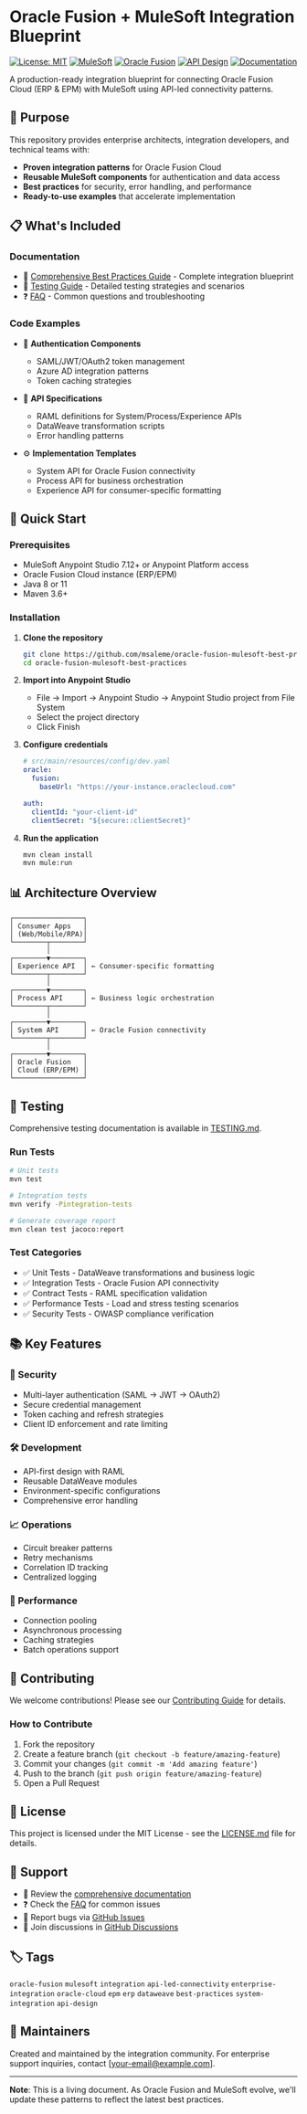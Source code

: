 # Oracle Fusion + MuleSoft Integration Blueprint

[![License: MIT](https://img.shields.io/badge/License-MIT-yellow.svg)](https://opensource.org/licenses/MIT)
[![MuleSoft](https://img.shields.io/badge/MuleSoft-4.4+-00A0DF.svg)](https://www.mulesoft.com/)
[![Oracle Fusion](https://img.shields.io/badge/Oracle%20Fusion-Cloud-red.svg)](https://www.oracle.com/cloud/applications/)
[![API Design](https://img.shields.io/badge/API-Design%20First-brightgreen.svg)](https://www.mulesoft.com/resources/api/design-first-approach)
[![Documentation](https://img.shields.io/badge/docs-comprehensive-blue.svg)](./oracle-fusion-mulesoft-best-practices.md)

A production-ready integration blueprint for connecting Oracle Fusion Cloud (ERP & EPM) with MuleSoft using API-led connectivity patterns.

## 🎯 Purpose

This repository provides enterprise architects, integration developers, and technical teams with:
- **Proven integration patterns** for Oracle Fusion Cloud
- **Reusable MuleSoft components** for authentication and data access
- **Best practices** for security, error handling, and performance
- **Ready-to-use examples** that accelerate implementation

## 📋 What's Included

### Documentation
- 📘 [Comprehensive Best Practices Guide](./oracle-fusion-mulesoft-best-practices.md) - Complete integration blueprint
- 🧪 [Testing Guide](./TESTING.md) - Detailed testing strategies and scenarios
- ❓ [FAQ](./docs/FAQ.md) - Common questions and troubleshooting

### Code Examples
- 🔐 **Authentication Components**
  - SAML/JWT/OAuth2 token management
  - Azure AD integration patterns
  - Token caching strategies

- 🧩 **API Specifications**
  - RAML definitions for System/Process/Experience APIs
  - DataWeave transformation scripts
  - Error handling patterns

- ⚙️ **Implementation Templates**
  - System API for Oracle Fusion connectivity
  - Process API for business orchestration
  - Experience API for consumer-specific formatting

## 🚀 Quick Start

### Prerequisites
- MuleSoft Anypoint Studio 7.12+ or Anypoint Platform access
- Oracle Fusion Cloud instance (ERP/EPM)
- Java 8 or 11
- Maven 3.6+

### Installation

1. **Clone the repository**
   ```bash
   git clone https://github.com/msaleme/oracle-fusion-mulesoft-best-practices.git
   cd oracle-fusion-mulesoft-best-practices
   ```

2. **Import into Anypoint Studio**
   - File → Import → Anypoint Studio → Anypoint Studio project from File System
   - Select the project directory
   - Click Finish

3. **Configure credentials**
   ```yaml
   # src/main/resources/config/dev.yaml
   oracle:
     fusion:
       baseUrl: "https://your-instance.oraclecloud.com"
   
   auth:
     clientId: "your-client-id"
     clientSecret: "${secure::clientSecret}"
   ```

4. **Run the application**
   ```bash
   mvn clean install
   mvn mule:run
   ```

## 📊 Architecture Overview

```
┌─────────────────┐
│ Consumer Apps   │
│ (Web/Mobile/RPA)│
└────────┬────────┘
         │
┌────────▼────────┐
│ Experience API  │ ← Consumer-specific formatting
└────────┬────────┘
         │
┌────────▼────────┐
│ Process API     │ ← Business logic orchestration
└────────┬────────┘
         │
┌────────▼────────┐
│ System API      │ ← Oracle Fusion connectivity
└────────┬────────┘
         │
┌────────▼────────┐
│ Oracle Fusion   │
│ Cloud (ERP/EPM) │
└─────────────────┘
```

## 🧪 Testing

Comprehensive testing documentation is available in [TESTING.md](./TESTING.md).

### Run Tests
```bash
# Unit tests
mvn test

# Integration tests
mvn verify -Pintegration-tests

# Generate coverage report
mvn clean test jacoco:report
```

### Test Categories
- ✅ Unit Tests - DataWeave transformations and business logic
- ✅ Integration Tests - Oracle Fusion API connectivity
- ✅ Contract Tests - RAML specification validation
- ✅ Performance Tests - Load and stress testing scenarios
- ✅ Security Tests - OWASP compliance verification

## 📚 Key Features

### 🔐 Security
- Multi-layer authentication (SAML → JWT → OAuth2)
- Secure credential management
- Token caching and refresh strategies
- Client ID enforcement and rate limiting

### 🛠️ Development
- API-first design with RAML
- Reusable DataWeave modules
- Environment-specific configurations
- Comprehensive error handling

### 📈 Operations
- Circuit breaker patterns
- Retry mechanisms
- Correlation ID tracking
- Centralized logging

### 🚀 Performance
- Connection pooling
- Asynchronous processing
- Caching strategies
- Batch operations support

## 🤝 Contributing

We welcome contributions! Please see our [Contributing Guide](CONTRIBUTING.md) for details.

### How to Contribute
1. Fork the repository
2. Create a feature branch (`git checkout -b feature/amazing-feature`)
3. Commit your changes (`git commit -m 'Add amazing feature'`)
4. Push to the branch (`git push origin feature/amazing-feature`)
5. Open a Pull Request

## 📄 License

This project is licensed under the MIT License - see the [LICENSE.md](LICENSE.md) file for details.

## 🌟 Support

- 📖 Review the [comprehensive documentation](./oracle-fusion-mulesoft-best-practices.md)
- ❓ Check the [FAQ](./docs/FAQ.md) for common issues
- 🐛 Report bugs via [GitHub Issues](https://github.com/msaleme/oracle-fusion-mulesoft-best-practices/issues)
- 💬 Join discussions in [GitHub Discussions](https://github.com/msaleme/oracle-fusion-mulesoft-best-practices/discussions)

## 🏷️ Tags

`oracle-fusion` `mulesoft` `integration` `api-led-connectivity` `enterprise-integration` `oracle-cloud` `epm` `erp` `dataweave` `best-practices` `system-integration` `api-design`

## 👥 Maintainers

Created and maintained by the integration community. For enterprise support inquiries, contact [your-email@example.com].

---

**Note**: This is a living document. As Oracle Fusion and MuleSoft evolve, we'll update these patterns to reflect the latest best practices.
